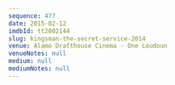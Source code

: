```yaml
---
sequence: 477
date: 2015-02-12
imdbId: tt2802144
slug: kingsman-the-secret-service-2014
venue: Alamo Drafthouse Cinema - One Loudoun
venueNotes: null
medium: null
mediumNotes: null
---
```

